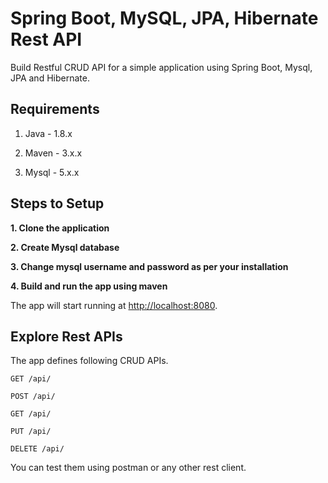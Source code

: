 # Spring Boot, MySQL, JPA, Hibernate Rest API

Build Restful CRUD API for a simple application using Spring Boot, Mysql, JPA and Hibernate.

## Requirements

1. Java - 1.8.x

2. Maven - 3.x.x

3. Mysql - 5.x.x

## Steps to Setup

**1. Clone the application**

**2. Create Mysql database**

**3. Change mysql username and password as per your installation**

**4. Build and run the app using maven**


The app will start running at <http://localhost:8080>.

## Explore Rest APIs

The app defines following CRUD APIs.

    GET /api/
    
    POST /api/
   
    GET /api/
    
    PUT /api/
    
    DELETE /api/

You can test them using postman or any other rest client.
